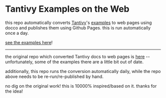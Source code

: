 # Tantivy Examples on the Web

this repo automatically converts [Tantivy](https://github.com/quickwit-oss/tantivy)'s [examples](https://github.com/quickwit-oss/tantivy/tree/main/examples) to web pages using docco and publishes them using Github Pages. this is run automatically once a day.

[see the examples here](https://gregsadetsky.github.io/tantivy-examples-docs/)!

---

the original repo which converted Tantivy docs to web pages is [here](https://github.com/tantivy-search/tantivy-search.github.io) -- unfortunately, some of the examples there are a little bit out of date.

additionally, this repo runs the conversion automatically daily, while the repo above needs to be re-run/re-published by hand.

no dig on the original work! this is 10000% inspired/based on it. thanks for the idea!
